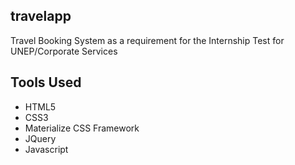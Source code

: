 ## travelapp
Travel Booking System as a requirement for the Internship Test for UNEP/Corporate Services

## Tools Used
* HTML5
* CSS3
* Materialize CSS Framework
* JQuery
* Javascript


